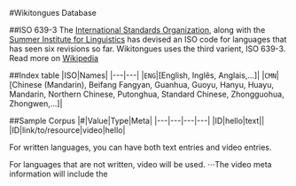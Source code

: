 #Wikitongues Database

##ISO 639-3
The [International Standards Organization](http://www.iso.org/iso/home.html), along with the [Summer Institute for Linguistics](http://www.sil.org/) has devised an ISO code for languages that has seen six revisions so far. Wikitongues uses the third varient, ISO 639-3. Read more on [Wikipedia](https://en.wikipedia.org/wiki/ISO_639)

##Index table
|ISO|Names|
|---|---|
|`ENG`|[English, Inglês, Anglais,...]|
|`CMN`|[Chinese (Mandarin), Beifang Fangyan, Guanhua, Guoyu, Hanyu, Huayu, Mandarin, Northern Chinese, Putonghua, Standard Chinese, Zhongguohua, Zhongwen,...]|

##Sample Corpus
|#|Value|Type|Meta|
|---|---|---|---|
|ID|hello|text||
|ID|link/to/resource|video|hello|

For written languages, you can have both text entries and video entries.

For languages that are not written, video will be used.
⋅⋅⋅The video meta information will include the